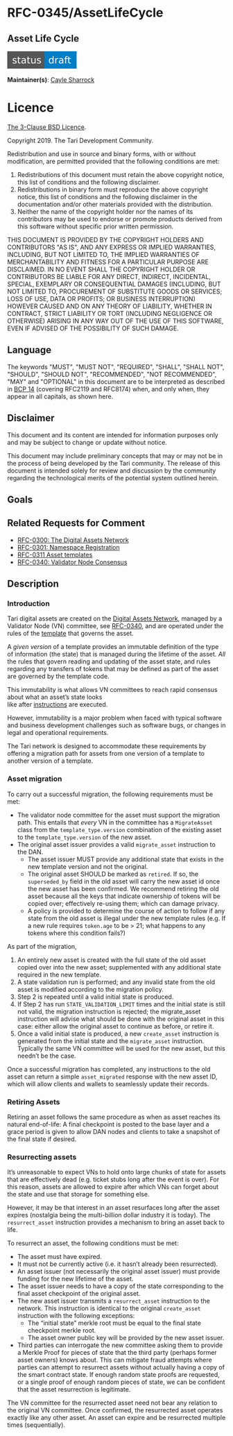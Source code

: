 # RFC-0345/AssetLifeCycle

## Asset Life Cycle

![status: draft](theme/images/status-draft.svg)

**Maintainer(s)**: [Cayle Sharrock](https://github.com/CjS77)

# Licence

[ The 3-Clause BSD Licence](https://opensource.org/licenses/BSD-3-Clause).

Copyright 2019. The Tari Development Community.

Redistribution and use in source and binary forms, with or without modification, are permitted provided that the
following conditions are met:

1. Redistributions of this document must retain the above copyright notice, this list of conditions and the following
   disclaimer.
2. Redistributions in binary form must reproduce the above copyright notice, this list of conditions and the following
   disclaimer in the documentation and/or other materials provided with the distribution.
3. Neither the name of the copyright holder nor the names of its contributors may be used to endorse or promote products
   derived from this software without specific prior written permission.

THIS DOCUMENT IS PROVIDED BY THE COPYRIGHT HOLDERS AND CONTRIBUTORS "AS IS", AND ANY EXPRESS OR IMPLIED WARRANTIES,
INCLUDING, BUT NOT LIMITED TO, THE IMPLIED WARRANTIES OF MERCHANTABILITY AND FITNESS FOR A PARTICULAR PURPOSE ARE
DISCLAIMED. IN NO EVENT SHALL THE COPYRIGHT HOLDER OR CONTRIBUTORS BE LIABLE FOR ANY DIRECT, INDIRECT, INCIDENTAL,
SPECIAL, EXEMPLARY OR CONSEQUENTIAL DAMAGES (INCLUDING, BUT NOT LIMITED TO, PROCUREMENT OF SUBSTITUTE GOODS OR
SERVICES; LOSS OF USE, DATA OR PROFITS; OR BUSINESS INTERRUPTION) HOWEVER CAUSED AND ON ANY THEORY OF LIABILITY,
WHETHER IN CONTRACT, STRICT LIABILITY OR TORT (INCLUDING NEGLIGENCE OR OTHERWISE) ARISING IN ANY WAY OUT OF THE USE OF
THIS SOFTWARE, EVEN IF ADVISED OF THE POSSIBILITY OF SUCH DAMAGE.

## Language

The keywords "MUST", "MUST NOT", "REQUIRED", "SHALL", "SHALL NOT", "SHOULD", "SHOULD NOT", "RECOMMENDED",
"NOT RECOMMENDED", "MAY" and "OPTIONAL" in this document are to be interpreted as described in
[BCP 14](https://tools.ietf.org/html/bcp14) (covering RFC2119 and RFC8174) when, and only when, they appear in all capitals, as
shown here.

## Disclaimer

This document and its content are intended for information purposes only and may be subject to change or update
without notice.

This document may include preliminary concepts that may or may not be in the process of being developed by the Tari
community. The release of this document is intended solely for review and discussion by the community regarding the
technological merits of the potential system outlined herein.

## Goals

## Related Requests for Comment


* [RFC-0300: The Digital Assets Network](RFC-0300_DAN.md)
* [RFC-0301: Namespace Registration](RFC-0301_NamespaceRegistration.md)
* [RFC-0311 Asset templates](RFC-0311_AssetTemplates.md)
* [RFC-0340: Validator Node Consensus](RFC-0340_VNConsensusOverview.md)

## Description

### Introduction

Tari digital assets are created on the [Digital Assets Network](RFC-0300_DAN.md), managed by a Validator Node (VN)
committee, see [RFC-0340](RFC-0340_VNConsensusOverview.md), and are operated under the rules of the
[template](RFC-0311_AssetTemplates.md) that governs the asset.

A _given version_ of a template provides an immutable definition of the type of information (the state) that is managed
during the lifetime of the asset. _All_ the rules that govern reading and updating of the asset state, and rules
regarding any transfers of tokens that may be defined as part of the asset are governed by the template code.

This immutability is what allows VN committees to reach rapid consensus about what an asset’s state looks  
like after [instructions] are executed.

However, immutability is a major problem when faced with typical software and business development challenges such as
software bugs, or changes in legal and operational requirements.

The Tari network is designed to accommodate these requirements by offering a migration path for assets from one version
of a template to another version of a template.

### Asset migration
To carry out a successful migration, the following requirements must be met:

* The validator node committee for the asset must support the migration path. This entails that _every_ VN in the
  committee has a `MigrateAsset` class from the `template_type.version` combination of the existing asset to the
  `template_type.version` of the new asset.
* The original asset issuer provides a valid `migrate_asset` instruction to the DAN.
  * The asset issuer MUST provide any additional state that exists in the new template version and not the original.
  * The original asset SHOULD be marked as `retired`. If so, the `superseded_by` field in the old asset will carry the
    new asset id once the new asset has been confirmed. We recommend retiring the old asset because all the keys that
    indicate ownership of tokens will be copied over; effectively re-using them; which can damage privacy.
  * A policy is provided to determine the course of action to follow if any state from the old asset is illegal under
    the new template rules (e.g. If a new rule requires `token.age` to be > 21; what happens to any tokens where this
    condition fails?)


As part of the migration,

1. An entirely new asset is created with the full state of the old asset copied over into the new asset; supplemented
   with any additional state required in the new template.
2. A state validation run is performed; and any invalid state from the old asset is modified according to the migration
  policy.
3. Step 2 is repeated until a valid initial state is produced.
4. If Step 2 has run `STATE_VALIDATION_LIMIT` times and the initial state is still not valid, the migration instruction
   is rejected; the migrate_asset instruction will advise what should be done with the original asset in this case:
   either allow the original asset to continue as before, or retire it.
5. Once a valid initial state is produced, a new `create_asset` instruction is generated from the initial
   state and the `migrate_asset` instruction. Typically the same VN committee will be used for the new asset, but this
   needn’t be the case.

Once a successful migration has completed, any instructions to the old asset can return a simple `asset_migrated`
response with the new asset ID, which will allow clients and wallets to seamlessly update their records.

### Retiring Assets

Retiring an asset follows the same procedure as when as asset reaches its natural end-of-life: A final checkpoint is
posted to the base layer and a grace period is given to allow DAN nodes and clients to take a snapshot of the final
state if desired.

### Resurrecting assets

It’s unreasonable to expect VNs to hold onto large chunks of state for assets that are effectively dead (e.g. ticket
stubs long after the event is over). For this reason, assets are allowed to expire after which VNs can forget about the
state and use that storage for something else.

However, it may be that interest in an asset resurfaces long after the asset expires (nostalgia being the multi-billion
dollar industry it is today). The `resurrect_asset` instruction provides a mechanism to bring an asset back to life.

To resurrect an asset, the following conditions must be met:

* The asset must have expired.
* It must not be currently active (i.e. it hasn’t already been resurrected).
* An asset issuer (not necessarily the original asset issuer) must provide funding for the new lifetime of the asset.
* The asset issuer needs to have a copy of the state corresponding to the final asset checkpoint of the original asset.
* The new asset issuer transmits a `resurrect_asset` instruction to the network. This instruction is identical to the
  original `create_asset` instruction with the following exceptions:
   *   The “initial state” merkle root must be equal to the final state checkpoint merkle root.
   *  The asset owner public key will be provided by the new asset issuer.
*  Third parties can interrogate the new committee asking them to provide a Merkle Proof for pieces of state that the
   third party (perhaps former asset owners) knows about. This can mitigate fraud attempts where parties can attempt to
   resurrect assets without actually having a copy of the smart contract state. If enough random state proofs are
   requested, or a single proof of enough random pieces of state, we can be confident that the asset resurrection is
   legitimate.

The VN committee for the resurrected asset need not bear any relation to the original VN committee.
Once confirmed, the resurrected asset operates exactly like any other asset.
An asset can expire and be resurrected multiple times (sequentially).

[instructions]: Glossary.md#instructions

